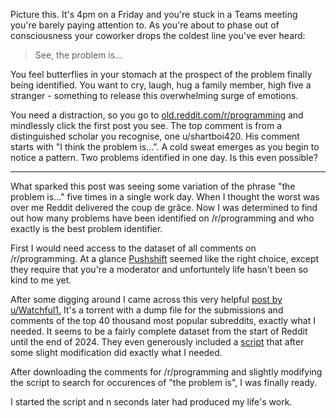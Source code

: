 Picture this. It's 4pm on a Friday and you're stuck in a Teams meeting you're barely paying attention to.
As you're about to phase out of consciousness your coworker drops the coldest line you've ever heard:

> See, the problem is...

You feel butterflies in your stomach at the prospect of the problem finally being identified. You want to cry, laugh, hug a family member, high five a stranger - something to release this overwhelming surge of emotions.

You need a distraction, so you go to [old.reddit.com/r/programming](https://old.reddit.com/r/programming/) and mindlessly click the first post you see. The top comment is from a distinguished scholar you recognise, one u/shartboi420. His comment starts with "I think the problem is...". A cold sweat emerges as you begin to notice a pattern. Two problems identified in one day. Is this even possible?

--- 

What sparked this post was seeing some variation of the phrase "the problem is..." five times in a single work day. When I thought the worst was over me Reddit delivered the coup de grâce. Now I was determined to find out how many problems have been identified on /r/programming and who exactly is the best problem identifier.

First I would need access to the dataset of all comments on /r/programming. At a glance [Pushshift](https://pushshift.io/signup) seemed like the right choice, except they require that you're a moderator and unfortuntely life hasn't been so kind to me yet.

After some digging around I came across this very helpful [post by u/Watchful1.](https://old.reddit.com/r/pushshift/comments/1itme1k/separate_dump_files_for_the_top_40k_subreddits/) It's a torrent with a dump file for the submissions and comments of the top 40 thousand most popular subreddits, exactly what I needed. It seems to be a fairly complete dataset from the start of Reddit until the end of 2024. They even generously included a [script](https://github.com/Watchful1/PushshiftDumps/blob/master/scripts/filter_file.py) that after some slight modification did exactly what I needed.

After downloading the comments for /r/programming and slightly modifying the script to search for occurences of "the problem is", I was finally ready. 

I started the script and n seconds later had produced my life's work.